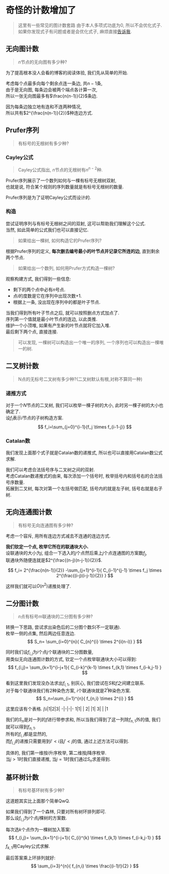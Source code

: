 # 奇怪的计数增加了

> 这里有一些常见的图计数套路
> 由于本人多项式功底为0, 所以不会优化式子.
> 如果你发现式子有问题或者是会优化式子, 麻烦直接[告诉我](http://t.me/mxr612).

## 无向图计数

> $n$节点的无向图有多少种?

为了提高根本没人会看的博客的阅读体验, 我们先从简单的开始.

考虑每个点最多向每个剩余点连一条边, 共$n-1$条,   
由于是无向图, 每条边会被两个端点各计算一次,  
所以一张无向图最多有$\frac{n(n-1)}{2}$条边.  

因为每条边独立地有连和不连两种情况,  
所以共有$2^{\frac{n(n-1)}{2}}$种连边方式.  

## Prufer序列

> 有标号的无根树有多少种?

### Cayley公式

> Cayley公式指出, $n$节点的无根树有$n^{n-2}$种.

Prufer序列展示了一个数列如何与一棵有标号无根树双射,  
也就是说, 符合某个规则的序列数量就是有标号无根树的数量.  

Prufer序列是为了证明Cayley公式而设计的.

### 构造

尝试证明序列与有标号无根树之间的双射, 这可以帮助我们理解这个公式.  
当然, 如此简单的公式我们也可以直接记忆.

> 如果给出一棵树, 如何构造它的Prufer序列?

根据Prufer序列的定义, **每次删去编号最小的叶节点并记录它所连的边**, 直到剩余两个节点.

> 如果给出一个数列, 如何用Prufer方式构造一棵树?

观察构建方式, 我们得到一些信息:  

- 剩下的两个点中必有$n$号点.
- 点$i$的度数是它在序列中出现次数$+1$.  
- 根据上一条, 没出现在序列中的都是叶子节点.

当我们得到所有叶子节点之后, 就可以按照删点方式加点了.  
序列第一个值就是最小叶节点的连边, 以此类推.  
维护一个小顶堆,  如果有产生新的叶节点就将它加入堆.  
最后剩下两个点, 直接连接.

> 可以发现, 一棵树可以构造出一个唯一的序列, 一个序列也可以构造出一棵唯一的树.

## 二叉树计数

> N点的无标号二叉树有多少种?(二叉树默认有根,对称不算同一种)

### 递推方式

对于一个$N$节点的二叉树, 我们可以枚举一棵子树的大小, 此时另一棵子树的大小也确定了.  
设$f_i$表示$i$节点的子树构造方案.
$$
f_i=\sum_{j=0}^{i-1}{f_j \times f_{i-1-j}}
$$

### Catalan数

我们发现上面那个式子就是Catalan数的递推式, 所以也可以直接用Catalan数公式求解.

我们可以考虑合法括号序与二叉树之间的双射.  
考虑Catalan数递推式的由来, 每次添加一个括号时, 枚举括号内和括号右的合法括号序数量.  
拓展到二叉树, 每次对第一个左括号做匹配, 括号内的就是左子树, 括号右就是右子树.

<!-- 
## DAG计数

> 有标号DAG有多少种?

这里给出一种简单粗暴的计数方式.

考虑先计算无标号图每次增加一个点, 贡献是向原先点集连边的方案数.  
然后我们发现如果第2,3个点都只向第1个点连边, 这样就会算重.  

然后我们将重点放在处理最外层度数为$1$的点上.  

设$f_{i,j}$为$i$点图, 有$j$个外层点. 
-->

## 无向连通图计数

> 有标号无向连通图有多少种?

考虑一个容斥, 用所有连边方式减去不连通的连边方式.  

**我们钦定一个点, 枚举它所在的联通块大小.**  
设联通块的大小为$j$, 组合一下选入的$j$个点然后乘上$j$个点连通图的方案数$f_j$,  
联通块外随便连就是$2^{\frac{(n-j)(n-j-1)}{2}}$.

$$
f_i=
    2^{\frac{n(n-1)}{2}}
    -\sum_{j=1}^{i-1}{
        C_{i-1}^{j-1}
        \times f_j
        \times 2^{\frac{(i-j)(i-j-1)}{2}}
    }
$$

这样我们就可以$O(n^2)$递推处理了.

## 二分图计数

> $n$点有标号$m$联通块的二分图有多少种?

转换一下思路, 尝试求出染色后的二分图个数$S$(不一定联通).  
枚举一侧的点集, 然后两边任意连边.  
$$
S_n=
    \sum_{i=0}^{n}{
      C_{n}^{i}
      \times 2^{i(n-i)}
    }
$$

同时我们设$f_{i,j}$为$i$个点$j$个联通块的二分图数量,  
用类似无向连通图计数的方式, 钦定一个点枚举联通块大小可以得到:  
$$
f_{i,j}=
    \sum_{k=1}^{i-j+1}{
        C_{i-k}^{k-1}
        \times f_{k,1}
        \times f_{i-k,j-1}
    }
$$

看到这里我们发现没办法求出$f_{i,1}$, 别灰心, 我们尝试在$S$和$f$之间建立联系.  
对于每个联通块我们有$2$种染色方案, $i$个联通块就是$2^{i}$种染色方案.  
$$
S_n=\sum_{i=1}^{n}{
    f_{n,i}
    \times 2^{i}
}
$$

这里应该有个表格.
j\i|1|2|3|
-|-|-|-
1|1| | 
2| |1| 
3| | |1

我们的$S_n$是对一列的$f$进行带参求和, 所以当我们得到了这一列除$f_{n,1}$外的值, 我们就可以得到$f_{n,1}$.  
所有的$f_{i,i}$都是显然的,  
而$f_{i,j}$的递推只需要用到$i'<i$且$j'<j$的值, 通过上述方法可以得到.  

具体的, 我们第一维按$i$升序枚举, 第二维按$j$降序枚举.  
当$j>1$时我们直接递推, 当$j=1$时我们通过$S_n$求差得到.

## 基环树计数

> 有标号基环树有多少种?

这道题其实比上面那个简单QwQ.  

如果我们得到了一个森林, 只要对所有树环排列即可.  
那么设$f_{i,j}$为$i$个点$j$棵树的方案数.

每次选$k$个点作为一棵树加入答案:
$$
f_{i,j}=
    \sum_{k=1}^{i-j+1}{
        C_{i}^{k}
        \times f_{k,1}
        \times f_{i-k,j-1}
    }
$$
$f_{k,1}$用Cayley公式求解.

最后答案乘上环排列就好:
$$
\sum_{i=3}^{n}{
    f_{n,i}
    \times \frac{(i-1)!}{2}
}
$$

<!-- ## 一道期望题

为什么会出现在这里呢? 大概是因为上课讲了就顺便放在这里吧.

> 数轴上$2n$个位置, 每个位置填括号使整个序列成为一个合法括号序. 问期望一对括号的距离是多少? -->

